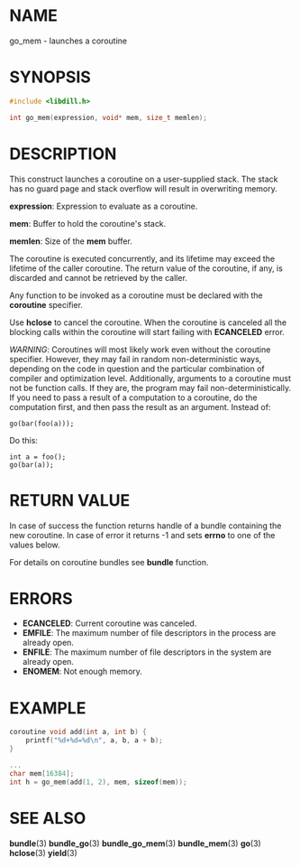 # NAME

go_mem - launches a coroutine

# SYNOPSIS

```c
#include <libdill.h>

int go_mem(expression, void* mem, size_t memlen);
```

# DESCRIPTION

This construct launches a coroutine on a user-supplied stack.
The stack has no guard page and stack overflow will result in
overwriting memory.

**expression**: Expression to evaluate as a coroutine.

**mem**: Buffer to hold the coroutine's stack.

**memlen**: Size of the **mem** buffer.

The coroutine is executed concurrently, and its lifetime may exceed the
lifetime of the caller coroutine. The return value of the coroutine, if any,
is discarded and cannot be retrieved by the caller.

Any function to be invoked as a coroutine must be declared with the
**coroutine** specifier.

Use **hclose** to cancel the coroutine. When the coroutine is canceled
all the blocking calls within the coroutine will start failing with
**ECANCELED** error.

_WARNING_: Coroutines will most likely work even without the coroutine
specifier. However, they may fail in random non-deterministic ways,
depending on the code in question and the particular combination of compiler
and optimization level. Additionally, arguments to a coroutine must not be
function calls. If they are, the program may fail non-deterministically.
If you need to pass a result of a computation to a coroutine, do the
computation first, and then pass the result as an argument.  Instead of:

```
go(bar(foo(a)));
```

Do this:

```
int a = foo();
go(bar(a));
```

# RETURN VALUE

In case of success the function returns handle of a bundle containing the new coroutine. In case of error it returns -1 and sets **errno** to one of the values below.

For details on coroutine bundles see **bundle** function.

# ERRORS

* **ECANCELED**: Current coroutine was canceled.
* **EMFILE**: The maximum number of file descriptors in the process are already open.
* **ENFILE**: The maximum number of file descriptors in the system are already open.
* **ENOMEM**: Not enough memory.

# EXAMPLE

```c
coroutine void add(int a, int b) {
    printf("%d+%d=%d\n", a, b, a + b);
}

...
char mem[16384];
int h = go_mem(add(1, 2), mem, sizeof(mem));
```
# SEE ALSO

**bundle**(3) **bundle_go**(3) **bundle_go_mem**(3) **bundle_mem**(3) **go**(3) **hclose**(3) **yield**(3) 
